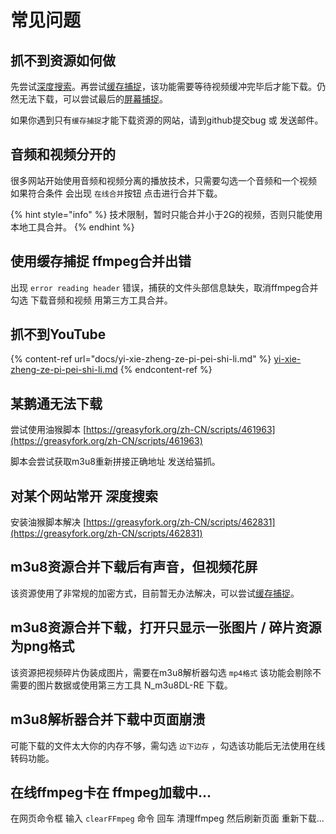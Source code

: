 # 常见问题

## 抓不到资源如何做

先尝试[深度搜索](docs/popup-1.md#shen-du-sou-suo)。再尝试[缓存捕捉](docs/popup-1.md#huan-cun-bu-zhuo)，该功能需要等待视频缓冲完毕后才能下载。仍然无法下载，可以尝试最后的[屏幕捕捉](docs/popup-1.md#ping-mu-bu-zhuo)。

如果你遇到只有`缓存捕捉`才能下载资源的网站，请到github提交bug 或 发送邮件。

## 音频和视频分开的

很多网站开始使用音频和视频分离的播放技术，只需要勾选一个音频和一个视频 如果符合条件 会出现 `在线合并`按钮 点击进行合并下载。

{% hint style="info" %}
技术限制，暂时只能合并小于2G的视频，否则只能使用本地工具合并。
{% endhint %}

## 使用缓存捕捉 ffmpeg合并出错

出现 `error reading header` 错误，捕获的文件头部信息缺失，取消ffmpeg合并勾选 下载音频和视频 用第三方工具合并。

## 抓不到YouTube

{% content-ref url="docs/yi-xie-zheng-ze-pi-pei-shi-li.md" %}
[yi-xie-zheng-ze-pi-pei-shi-li.md](docs/yi-xie-zheng-ze-pi-pei-shi-li.md)
{% endcontent-ref %}

## 某鹅通无法下载

尝试使用油猴脚本 [https://greasyfork.org/zh-CN/scripts/461963](https://greasyfork.org/zh-CN/scripts/461963)

脚本会尝试获取m3u8重新拼接正确地址 发送给猫抓。

## 对某个网站常开 深度搜索

安装油猴脚本解决 [https://greasyfork.org/zh-CN/scripts/462831](https://greasyfork.org/zh-CN/scripts/462831)

## m3u8资源合并下载后有声音，但视频花屏

该资源使用了非常规的加密方式，目前暂无办法解决，可以尝试[缓存捕捉](docs/popup-1.md#huan-cun-bu-zhuo)。

## m3u8资源合并下载，打开只显示一张图片 / 碎片资源为png格式

该资源把视频碎片伪装成图片，需要在m3u8解析器勾选 `mp4格式` 该功能会剔除不需要的图片数据或使用第三方工具 N\_m3u8DL-RE 下载。

## m3u8解析器合并下载中页面崩溃

可能下载的文件太大你的内存不够，需勾选 `边下边存` ，勾选该功能后无法使用在线转码功能。

## 在线ffmpeg卡在 **ffmpeg加载中...**

在网页命令框 输入 `clearFFmpeg` 命令 回车 清理ffmpeg 然后刷新页面 重新下载...
